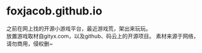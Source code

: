 # foxjacob.github.io
之前在网上找的开源小游戏平台，最近游戏荒，架出来玩玩。  
放置游戏取材自gityx.com，以及github、码云上的开源项目。
素材来源于网络，请勿商用，侵权删~
